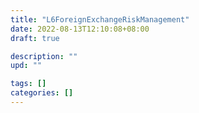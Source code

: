 ```yaml
---
title: "L6ForeignExchangeRiskManagement"
date: 2022-08-13T12:10:08+08:00
draft: true

description: ""
upd: ""

tags: []
categories: []
---
```


<!--more-->